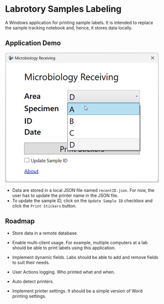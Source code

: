 # Labrotory Samples Labeling

A Windows application for printing sample labels. It is intended to replace the sample tracking notebook and, hence, it stores data locally.

## Application Demo

![App GIF](microbiologyreceiving_demo.gif)

- Data are stored in a local JSON file named `recentID.json`. For now, the user has to update the printer name in the JSON file.
- To update the sample ID, click on the `Update Sample ID` checkbox and click the `Print Stickers` button.

## Roadmap

- Store data in a remote database.

- Enable multi-client usage. For example, multiple computers at a lab should be able to print labels using this application.

- Implement dynamic fields. Labs should be able to add and remove fields to suit their needs.

- User Actions logging. Who printed what and when.

- Auto detect printers.

- Implement printer settings. It should be a simple version of Word printing settings.
